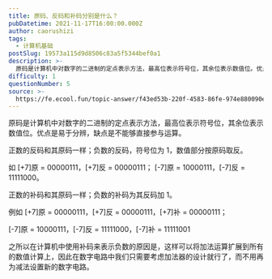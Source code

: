 ```yaml
---
title: 原码、反码和补码分别是什么？
pubDatetime: 2021-11-17T16:00:00.000Z
author: caorushizi
tags:
  - 计算机基础
postSlug: 19573a115d9d8506c83a5f5344bef0a1
description: >-
  原码是计算机中对数字的二进制的定点表示方法，最高位表示符号位，其余位表示数值位。优点是易于分辨，缺点是不能够直接参与运算。正数的反码和其原码一样；负数的反码，符号位为1，数值部分按原码取反。如\[+7
difficulty: 1
questionNumber: 5
source: >-
  https://fe.ecool.fun/topic-answer/f43ed53b-220f-4583-86fe-974e880090e8?orderBy=updateTime&order=desc&tagId=30
---
```


原码是计算机中对数字的二进制的定点表示方法，最高位表示符号位，其余位表示数值位。优点是易于分辨，缺点是不能够直接参与运算。

正数的反码和其原码一样；负数的反码，符号位为 1，数值部分按原码取反。

如 \[+7\]原 = 00000111，\[+7\]反 = 00000111； \[-7\]原 = 10000111，\[-7\]反 = 11111000。

正数的补码和其原码一样；负数的补码为其反码加 1。

例如 \[+7\]原 = 00000111，\[+7\]反 = 00000111，\[+7\]补 = 00000111；

\[-7\]原 = 10000111，\[-7\]反 = 11111000，\[-7\]补 = 11111001

之所以在计算机中使用补码来表示负数的原因是，这样可以将加法运算扩展到所有的数值计算上，因此在数字电路中我们只需要考虑加法器的设计就行了，而不用再为减法设置新的数字电路。

